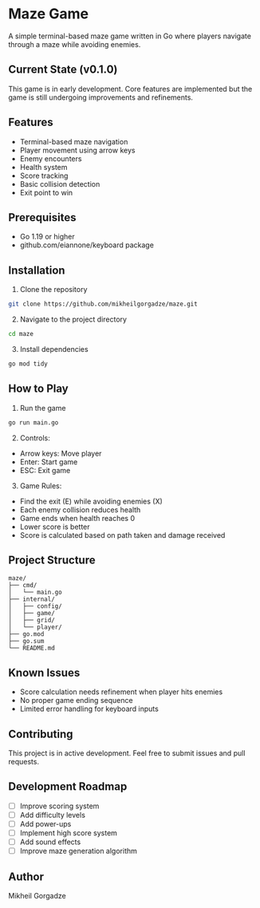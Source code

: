 # Maze Game

A simple terminal-based maze game written in Go where players navigate through a maze while avoiding enemies.

## Current State (v0.1.0)
This game is in early development. Core features are implemented but the game is still undergoing improvements and refinements.

## Features
- Terminal-based maze navigation
- Player movement using arrow keys
- Enemy encounters
- Health system
- Score tracking
- Basic collision detection
- Exit point to win

## Prerequisites
- Go 1.19 or higher
- github.com/eiannone/keyboard package

## Installation
1. Clone the repository
```bash
git clone https://github.com/mikheilgorgadze/maze.git
```

2. Navigate to the project directory
```bash
cd maze
```

3. Install dependencies
```bash
go mod tidy
```

## How to Play
1. Run the game
```bash
go run main.go
```

2. Controls:
- Arrow keys: Move player
- Enter: Start game
- ESC: Exit game

3. Game Rules:
- Find the exit (E) while avoiding enemies (X)
- Each enemy collision reduces health
- Game ends when health reaches 0
- Lower score is better
- Score is calculated based on path taken and damage received

## Project Structure
```
maze/
├── cmd/
│   └── main.go
├── internal/
│   ├── config/
│   ├── game/
│   ├── grid/
│   └── player/
├── go.mod
├── go.sum
└── README.md
```

## Known Issues
- Score calculation needs refinement when player hits enemies
- No proper game ending sequence
- Limited error handling for keyboard inputs

## Contributing
This project is in active development. Feel free to submit issues and pull requests.

## Development Roadmap
- [ ] Improve scoring system
- [ ] Add difficulty levels
- [ ] Add power-ups
- [ ] Implement high score system
- [ ] Add sound effects
- [ ] Improve maze generation algorithm

## Author
Mikheil Gorgadze
